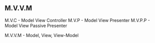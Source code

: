 M.V.V.M
---------

M.V.C - Model View Controller
M.V.P - Model View Presenter
M.V.P.P - Model View Passive Presenter

M.V.V.M - Model, View, View-Model
